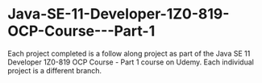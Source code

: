 # Java-SE-11-Developer-1Z0-819-OCP-Course---Part-1
Each project completed is a follow along project as part of the Java SE 11 Developer 1Z0-819 OCP Course - Part 1 course on Udemy. Each individual project is a different branch.
